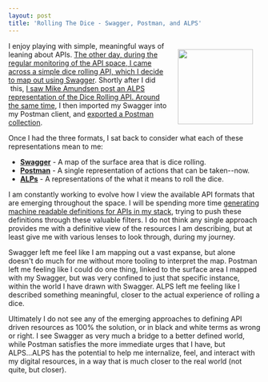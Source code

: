 ```yaml
---
layout: post
title: 'Rolling The Dice - Swagger, Postman, and ALPS'
---
```

<p><a href="http://roll.space/"><img style="padding: 15px;" src="http://kinlane-productions.s3.amazonaws.com/api-evangelist-site/blog/roll-dice.jpeg" alt="" width="150" align="right" /></a></p>
<p>I enjoy playing with simple, meaningful ways of leaning about APIs. <a href="http://roll.space/">The other day, during the regular monitoring of the API space, I came across a simple dice rolling API, which I decide to map out using Swagger</a>. Shortly after I did &nbsp;this, <a href="https://github.com/alps-io/profiles/blob/master/roll-dice-alps.xml">I saw Mike Amundsen post an ALPS representation of the Dice Rolling API. Around the same time</a>, I then imported my Swagger into my Postman client, and <a href="https://gist.github.com/kinlane/5a0cbb906697c4f4b8fc">exported a Postman collection</a>.</p>
<p>Once I had the three formats, I sat back to consider what each of these representations mean to me:</p>
<ul>
<li><strong><a href="http://swagger.io">Swagger</a></strong> - A map of the surface area that is dice rolling.</li>
<li><strong><a href="https://www.getpostman.com/">Postman</a></strong> - A single representation of actions that can be taken--now.</li>
<li><strong><a href="http://alps.io/">ALPs</a></strong> - A representations of the what it means to roll the dice.</li>
</ul>
<p>I am constantly working to evolve how I view the available API formats that are emerging throughout the space. I will be spending more time <a href="https://github.com/kinlane/api-stack/tree/gh-pages/data">generating machine readable definitions for APIs in my stack</a>, trying to push these definitions through these valuable filters. I do not think any single approach provides me with a definitive view of the resources I am describing, but at least give me with various lenses to look through, during my journey.</p>
<p>Swagger left me feel like I am mapping out a vast expanse, but alone doesn't do much for me without more tooling to interpret the map. Postman left me feeling like I could do one thing, linked to the surface area I mapped with my Swagger, but was very confined to just that specific instance, within the world I have drawn with Swagger. ALPS left me feeling like I described something meaningful, closer to the actual experience of rolling a dice.&nbsp;</p>
<p>Ultimately I do not see any of the emerging approaches to defining API driven resources as 100% the solution, or in black and white terms as wrong or right. I see Swagger as very much a bridge to a better defined world, while Postman satisfies the more immediate urges that I have, but ALPS...ALPS has the potential to help me internalize, feel, and interact with my digital resources, in a way that is much closer to the real world (not quite, but closer).</p>